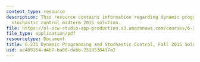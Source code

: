 ```yaml
---
content_type: resource
description: This resource contains information regarding dynamic programming and
  stochastic control midterm 2015 solution.
file: https://ol-ocw-studio-app-production.s3.amazonaws.com/courses/6-231-dynamic-programming-and-stochastic-control-fall-2015/ac489164d4b7ba00dabb2523538437a2_MIT6_231F15_mid_2015_sol.pdf
file_type: application/pdf
resourcetype: Document
title: 6.231 Dynamic Programming and Stochastic Control, Fall 2015 Solutions
uid: ac489164-d4b7-ba00-dabb-2523538437a2
---
```

